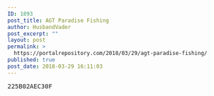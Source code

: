 ```yaml
---
ID: 1893
post_title: AGT Paradise Fishing
author: HusbandVader
post_excerpt: ""
layout: post
permalink: >
  https://portalrepository.com/2018/03/29/agt-paradise-fishing/
published: true
post_date: 2018-03-29 16:11:03
---
```

<pre>225B02AEC30F</pre>